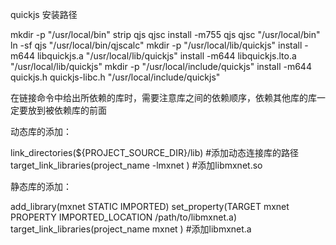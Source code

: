 quickjs 安装路径

mkdir -p "/usr/local/bin"
strip qjs qjsc
install -m755 qjs qjsc "/usr/local/bin"
ln -sf qjs "/usr/local/bin/qjscalc"
mkdir -p "/usr/local/lib/quickjs"
install -m644 libquickjs.a "/usr/local/lib/quickjs"
install -m644 libquickjs.lto.a "/usr/local/lib/quickjs"
mkdir -p "/usr/local/include/quickjs"
install -m644 quickjs.h quickjs-libc.h "/usr/local/include/quickjs"

在链接命令中给出所依赖的库时，需要注意库之间的依赖顺序，依赖其他库的库一定要放到被依赖库的前面


动态库的添加：

link_directories(${PROJECT_SOURCE_DIR}/lib) #添加动态连接库的路径
target_link_libraries(project_name -lmxnet ) #添加libmxnet.so

静态库的添加：

add_library(mxnet STATIC IMPORTED)
set_property(TARGET mxnet PROPERTY IMPORTED_LOCATION /path/to/libmxnet.a)
target_link_libraries(project_name mxnet ) #添加libmxnet.a